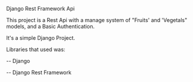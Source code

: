 

Django Rest Framework Api


This project is a Rest Api with a manage system of "Fruits' and 'Vegetals" models, and a Basic Authentication.

It's a simple  Django Project. 


Libraries that used was:

-- Django

-- Django Rest Framework
